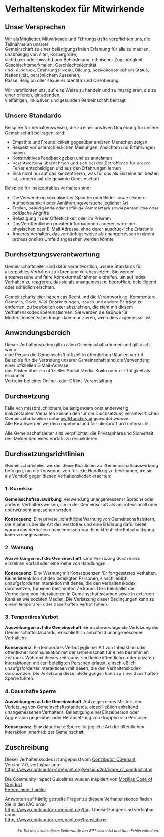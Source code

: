 # Verhaltenskodex für Mitwirkende

## Unser Versprechen

Wir als Mitglieder, Mitwirkende und Führungskräfte verpflichten uns, die Teilnahme an unserer  
Gemeinschaft zu einer belästigungsfreien Erfahrung für alle zu machen, unabhängig von Alter, Körpergröße,  
sichtbarer oder unsichtbarer Behinderung, ethnischer Zugehörigkeit, Geschlechtsmerkmalen, Geschlechtsidentität  
und -ausdruck, Erfahrungsniveau, Bildung, sozioökonomischem Status, Nationalität, persönlichem Aussehen,  
Rasse, Religion oder sexueller Identität und Orientierung.  

Wir verpflichten uns, auf eine Weise zu handeln und zu interagieren, die zu einer offenen, einladenden,  
vielfältigen, inklusiven und gesunden Gemeinschaft beiträgt.

## Unsere Standards

Beispiele für Verhaltensweisen, die zu einer positiven Umgebung für unsere Gemeinschaft beitragen, sind:

* Empathie und Freundlichkeit gegenüber anderen Menschen zeigen
* Respekt vor unterschiedlichen Meinungen, Ansichten und Erfahrungen haben
* Konstruktives Feedback geben und es annehmen
* Verantwortung übernehmen und sich bei den Betroffenen für unsere Fehler entschuldigen und aus den Erfahrungen lernen
* Sich nicht nur auf das konzentrieren, was für uns als Einzelne am besten ist, sondern auf die gesamte Gemeinschaft

Beispiele für inakzeptables Verhalten sind:

* Die Verwendung sexualisierter Sprache oder Bilder sowie sexuelle Aufmerksamkeit oder Annäherungsversuche jeglicher Art  
* Trollen, beleidigende oder abfällige Kommentare sowie persönliche oder politische Angriffe  
* Belästigung in der Öffentlichkeit oder im Privaten  
* Das Veröffentlichen privater Informationen anderer, wie einer physischen oder E-Mail-Adresse, ohne deren ausdrückliche Erlaubnis  
* Anderes Verhalten, das vernünftigerweise als unangemessen in einem professionellen Umfeld angesehen werden könnte

## Durchsetzungsverantwortung

Gemeinschaftsleiter sind dafür verantwortlich, unsere Standards für akzeptables Verhalten zu klären und durchzusetzen. Sie werden angemessene und faire Korrekturmaßnahmen ergreifen, um auf jedes Verhalten zu reagieren, das sie als unangemessen, bedrohlich, beleidigend oder schädlich erachten.

Gemeinschaftsleiter haben das Recht und die Verantwortung, Kommentare, Commits, Code, Wiki-Bearbeitungen, Issues und andere Beiträge zu entfernen, zu bearbeiten oder abzulehnen, die nicht mit diesem Verhaltenskodex übereinstimmen. Sie werden die Gründe für Moderationsentscheidungen kommunizieren, wenn dies angemessen ist.

## Anwendungsbereich

Dieser Verhaltenskodex gilt in allen Gemeinschaftsräumen und gilt auch, wenn  
eine Person die Gemeinschaft offiziell in öffentlichen Räumen vertritt.  
Beispiele für die Vertretung unserer Gemeinschaft sind die Verwendung einer offiziellen E-Mail-Adresse,  
das Posten über ein offizielles Social-Media-Konto oder die Tätigkeit als ernannter  
Vertreter bei einer Online- oder Offline-Veranstaltung.

## Durchsetzung

Fälle von missbräuchlichem, belästigendem oder anderweitig inakzeptablem Verhalten können den für die Durchsetzung verantwortlichen Gemeinschaftsleitern unter aw@funstory.ai gemeldet werden.  
Alle Beschwerden werden umgehend und fair überprüft und untersucht.  

Alle Gemeinschaftsleiter sind verpflichtet, die Privatsphäre und Sicherheit des Meldenden eines Vorfalls zu respektieren.

## Durchsetzungsrichtlinien

Gemeinschaftsleiter werden diese Richtlinien zur Gemeinschaftsauswirkung befolgen, um die Konsequenzen für jede Handlung zu bestimmen, die sie als Verstoß gegen diesen Verhaltenskodex erachten:

### 1. Korrektur

**Gemeinschaftsauswirkung**: Verwendung unangemessener Sprache oder anderer Verhaltensweisen, die in der Gemeinschaft als unprofessionell oder unerwünscht angesehen werden.

**Konsequenz**: Eine private, schriftliche Warnung von Gemeinschaftsleitern, die Klarheit über die Art des Verstoßes und eine Erklärung dafür bietet, warum das Verhalten unangemessen war. Eine öffentliche Entschuldigung kann verlangt werden.

### 2. Warnung

**Auswirkungen auf die Gemeinschaft**: Eine Verletzung durch einen einzelnen Vorfall oder eine Reihe von Handlungen.

**Konsequenz**: Eine Warnung mit Konsequenzen für fortgesetztes Verhalten. Keine Interaktion mit den beteiligten Personen, einschließlich unaufgeforderter Interaktion mit denen, die den Verhaltenskodex durchsetzen, für einen bestimmten Zeitraum. Dies beinhaltet die Vermeidung von Interaktionen in Gemeinschaftsräumen sowie in externen Kanälen wie sozialen Medien. Die Verletzung dieser Bedingungen kann zu einem temporären oder dauerhaften Verbot führen.

### 3. Temporäres Verbot

**Auswirkungen auf die Gemeinschaft**: Eine schwerwiegende Verletzung der Gemeinschaftsstandards, einschließlich anhaltend unangemessenen Verhaltens.

**Konsequenz**: Ein temporäres Verbot jeglicher Art von Interaktion oder öffentlicher Kommunikation mit der Gemeinschaft für einen bestimmten Zeitraum. Während dieses Zeitraums sind keine öffentlichen oder privaten Interaktionen mit den beteiligten Personen erlaubt, einschließlich unaufgeforderter Interaktionen mit denen, die den Verhaltenskodex durchsetzen. Die Verletzung dieser Bedingungen kann zu einer dauerhaften Sperre führen.

### 4. Dauerhafte Sperre

**Auswirkungen auf die Gemeinschaft**: Aufzeigen eines Musters der Verletzung von Gemeinschaftsstandards, einschließlich anhaltend unangemessenen Verhaltens, Belästigung einer Einzelperson oder Aggression gegenüber oder Herabsetzung von Gruppen von Personen.

**Konsequenz**: Eine dauerhafte Sperre für jegliche Art der öffentlichen Interaktion innerhalb der Gemeinschaft.

## Zuschreibung

Dieser Verhaltenskodex ist angepasst vom [Contributor Covenant][homepage],  
Version 2.0, verfügbar unter  
https://www.contributor-covenant.org/version/2/0/code_of_conduct.html.  

Die Community Impact Guidelines wurden inspiriert von [Mozillas Code of Conduct  
Enforcement Ladder](https://github.com/mozilla/diversity).  

[homepage]: https://www.contributor-covenant.org  

Antworten auf häufig gestellte Fragen zu diesem Verhaltenskodex finden Sie in den FAQ unter  
https://www.contributor-covenant.org/faq. Übersetzungen sind verfügbar unter  
https://www.contributor-covenant.org/translations.

<div align="right"> 
<h6><small>Ein Teil des Inhalts dieser Seite wurde von GPT übersetzt und kann Fehler enthalten.</small></h6>